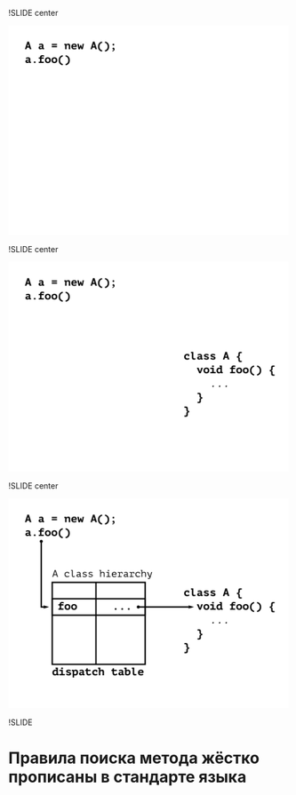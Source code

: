 !SLIDE center
<div><img src="foo1.png" /></div>

!SLIDE center
<div><img src="foo2.png" /></div>

!SLIDE center
<div><img src="foo3.png" /></div>

!SLIDE

# Правила поиска метода жёстко прописаны в стандарте языка